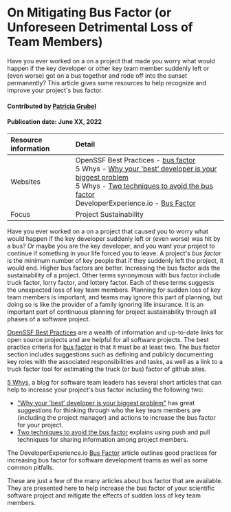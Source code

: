 # On Mitigating Bus Factor (or Unforeseen Detrimental Loss of Team Members)

<!--deck text start-->
 Have you ever worked on a on a project that made you  worry what would happen if the key developer or other key team member suddenly left or (even worse) got on a bus together and rode off into the sunset permanently? This article gives some resources to help recognize and improve your project's bus factor.
<!--deck text end-->

#### Contributed by [Patricia Grubel](http://github.com/pagrubel)

#### Publication date: June XX, 2022

Resource information | Detail
:--- | :---
Websites  |   OpenSSF Best Practices - [bus factor](https:///bestpractices.coreinfrastructure.org/en/criteria?details=true&rationale=true#1.bus_factor)<br> 5 Whys - [Why your 'best’ developer is your biggest problem](https://www.5whys.com/articles/the-bus-factor-why-your-best-developer-is-your-biggest-probl.html)<br>5 Whys - [Two techniques to avoid the bus factor](https://www.5whys.com/articles/two-techniques-to-avoid-the-bus-factor-in-your-teams-push-an.html)<br> DeveloperExperience.io - [Bus Factor](https://developerexperience.io/practices/bus-factor)
Focus | Project Sustainability


Have you ever worked on a on a project that caused you to worry what would happen if the key developer suddenly left or (even worse) was hit by a bus?
Or maybe you are the key developer, and you want your project to continue if something in your life forced you to leave.
A project's  *bus factor* is the minimum number of key people that if they suddenly left the project, it would end. 
Higher bus factors are better.
Increasing the bus factor aids the sustainability of a project.
Other terms synonymous with bus factor include truck factor, lorry factor, and lottery factor.
Each of these terms suggests the unexpected loss of key team members.
Planning for sudden loss of key team members is important, and teams may ignore this part of planning, but doing so is like the provider of a family ignoring life insurance. It is an important part of continuous planning for project sustainability through all phases of a software project.

[OpenSSF Best Practices](https://bestpractices.coreinfrastructure.org/en) are a wealth of information and up-to-date links for open source projects and are helpful for all software projects. The best practice criteria for [bus factor](https://bestpractices.coreinfrastructure.org/en/criteria?details=true&rationale=true#1.bus_factor) is that it must be at least two. The bus factor section includes suggestions such as defining and publicly documenting key roles with the associated responsibilities and tasks, as well as a link to a truck factor tool for estimating the truck (or bus) factor of github sites.

[5 Whys](https://www.5whys.com), a blog for software team leaders has several short articles that can help to increase your project's bus factor including the following two: 

   - ["Why your 'best’ developer is your biggest problem"](https://www.5whys.com/articles/the-bus-factor-why-your-best-developer-is-your-biggest-probl.html) has great suggestions for thinking through who the key team members are (including the project manager) and actions to increase the bus factor for your project.  
   - [Two techniques to avoid the bus factor](https://www.5whys.com/articles/two-techniques-to-avoid-the-bus-factor-in-your-teams-push-an.html) explains using push and pull techniques for sharing information among project members.

The DeveloperExperience.io [Bus Factor](https://developerexperience.io/practices/bus-factor) article outlines good practices for increasing bus factor for software development teams as well as some common pitfalls.

These are just a few of the many articles about bus factor that are available. They are presented here to help increase the bus factor of your scientific software project and mitigate the effects of sudden loss of key team members.





<!---
Publish: yes
Topics: Projects and organizations
Pinned: no
RSS update:
--->
